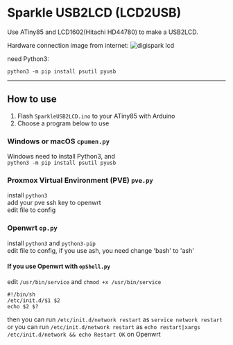 # Sparkle USB2LCD (LCD2USB)
Use ATiny85 and LCD1602(Hitachi HD44780) to make a USB2LCD.

Hardware connection image from internet:
![digispark lcd](https://2.bp.blogspot.com/-yOUKKzuKXCk/XCSd8b4-yYI/AAAAAAAAAZU/Ruroqbyzi7UY-M_L1n_TxDsxwBgJ1yHjgCLcBGAs/s1600/Digispark%2B%252B%2BLCD_bb.jpg)

need Python3:

`python3 -m pip install psutil pyusb`

----------
## How to use
1. Flash `SparkleUSB2LCD.ino` to your ATiny85 with Arduino
2. Choose a program below to use

### Windows or macOS `cpumen.py`
Windows need to install Python3, and  
`python3 -m pip install psutil pyusb`

### Proxmox Virtual Environment (PVE) `pve.py`
install `python3`  
add your pve ssh key to openwrt  
edit file to config

### Openwrt `op.py`
install `python3` and `python3-pip`  
edit file to config, if you use ash, you need change 'bash' to 'ash'

#### If you use Openwrt with `opShell.py`  
edit `/usr/bin/service`
and `chmod +x /usr/bin/service`
```
#!/bin/sh
/etc/init.d/$1 $2
echo $2 $?
```
then you can run `/etc/init.d/network restart` as `service network restart`  
or you can run `/etc/init.d/network restart` as `echo restart|xargs /etc/init.d/network && echo Restart OK` on Openwrt
